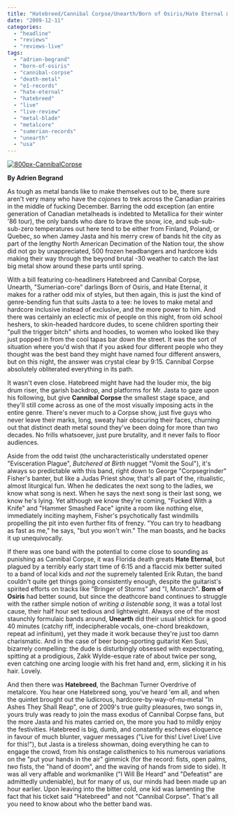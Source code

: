 ```yaml
---
title: "Hatebreed/Cannibal Corpse/Unearth/Born of Osiris/Hate Eternal @ Odeon, Saskatoon, SK, December 7, 2009"
date: "2009-12-11"
categories: 
  - "headline"
  - "reviews"
  - "reviews-live"
tags: 
  - "adrien-begrand"
  - "born-of-osiris"
  - "cannibal-corpse"
  - "death-metal"
  - "e1-records"
  - "hate-eternal"
  - "hatebreed"
  - "live"
  - "live-review"
  - "metal-blade"
  - "metalcore"
  - "sumerian-records"
  - "unearth"
  - "usa"
---
```


[![800px-CannibalCorpse](http://www.hellbound.ca/wp-content/uploads/2009/12/800px-CannibalCorpse-300x168.jpg "800px-CannibalCorpse")](http://www.hellbound.ca/wp-content/uploads/2009/12/800px-CannibalCorpse.jpg)

**By Adrien Begrand**

As tough as metal bands like to make themselves out to be, there sure aren't very many who have the _cojones_ to trek across the Canadian prairies in the middle of fucking December. Barring the odd exception (an entire generation of Canadian metalheads is indebted to Metallica for their winter '86 tour), the only bands who dare to brave the snow, ice, and sub-sub-sub-zero temperatures out here tend to be either from Finland, Poland, or Quebec, so when Jamey Jasta and his merry crew of bands hit the city as part of the lengthy North American Decimation of the Nation tour, the show did not go by unappreciated, 500 frozen headbangers and hardcore kids making their way through the beyond brutal -30 weather to catch the last big metal show around these parts until spring.

With a bill featuring co-headliners Hatebreed and Cannibal Corpse, Unearth, "Sumerian-core" darlings Born of Osiris, and Hate Eternal, it makes for a rather odd mix of styles, but then again, this is just the kind of genre-bending fun that suits Jasta to a tee: he loves to make metal and hardcore inclusive instead of exclusive, and the more power to him. And there was certainly an eclectic mix of people on this night, from old school heshers, to skin-headed hardcore dudes, to scene children sporting their "pull the trigger bitch" shirts and hoodies, to women who looked like they just popped in from the cool tapas bar down the street. It was the sort of situation where you'd wish that if you asked four different people who they thought was the best band they might have named four different answers, but on this night, the answer was crystal clear by 9:15. Cannibal Corpse absolutely obliterated everything in its path.

It wasn't even close. Hatebreed might have had the louder mix, the big drum riser, the garish backdrop, and platforms for Mr. Jasta to gaze upon his following, but give **Cannibal Corpse** the smallest stage space, and they'll still come across as one of the most visually imposing acts in the entire genre. There's never much to a Corpse show, just five guys who never leave their marks, long, sweaty hair obscuring their faces, churning out that distinct death metal sound they've been doing for more than two decades. No frills whatsoever, just pure brutality, and it never fails to floor audiences.

Aside from the odd twist (the uncharacteristically understated opener "Evisceration Plague", _Butchered at Birth_ nugget "Vomit the Soul"), it's always so predictable with this band, right down to George "Corpsegrinder" Fisher's banter, but like a Judas Priest show, that's all part of the, ritualistic, almost liturgical fun. When he dedicates the next song to the ladies, we know what song is next. When he says the next song is their last song, we know he's lying. Yet although we know they're coming, "Fucked With a Knife" and "Hammer Smashed Face" ignite a room like nothing else, immediately inciting mayhem, Fisher's psychotically fast windmills propelling the pit into even further fits of frenzy. "You can try to headbang as fast as me," he says, "but you won't win." The man boasts, and he backs it up unequivocally.

If there was one band with the potential to come close to sounding as punishing as Cannibal Corpse, it was Florida death greats **Hate Eternal**, but plagued by a terribly early start time of 6:15 and a flaccid mix better suited to a band of local kids and _not_ the supremely talented Erik Rutan, the band couldn't quite get things going consistently enough, despite the guitarist's spirited efforts on tracks like "Bringer of Storms" and "I, Monarch". **Born of Osiris** had better sound, but since the deathcore band continues to struggle with the rather simple notion of _writing a listenable song_, it was a total lost cause, their half hour set tedious and lightweight. Always one of the most staunchly formulaic bands around, **Unearth** did their usual shtick for a good 40 minutes (catchy riff, indecipherable vocals, one-chord breakdown, repeat ad infinitum), yet they made it work because they're just too damn charismatic. And in the case of beer bong-sporting guitarist Ken Susi, bizarrely compelling: the dude is disturbingly obsessed with expectorating, spitting at a prodigious, Zakk Wylde-esque rate of about twice per song, even catching one arcing loogie with his fret hand and, erm, slicking it in his hair. Lovely.

And then there was **Hatebreed**, the Bachman Turner Overdrive of metalcore. You hear one Hatebreed song, you've heard 'em all, and when the quintet brought out the ludicrous, hardcore-by-way-of-nu-metal "In Ashes They Shall Reap", one of 2009's true guilty pleasures, two songs in, yours truly was ready to join the mass exodus of Cannibal Corpse fans, but the more Jasta and his mates carried on, the more you had to mildly enjoy the festivities. Hatebreed is big, dumb, and constantly eschews eloquence in favour of much blunter, vaguer messages ("Live for this! Live! Live! Live for this!"), but Jasta is a tireless showman, doing everything he can to engage the crowd, from his onstage calisthenics to his numerous variations on the "put your hands in the air" gimmick (for the record: fists, open palms, _two_ fists, the "hand of doom", and the waving of hands from side to side). It was all very affable and workmanlike ("I Will Be Heard" and "Defeatist" are admittedly undeniable), but for many of us, our minds had been made up an hour earlier. Upon leaving into the bitter cold, one kid was lamenting the fact that his ticket said "Hatebreed" and not "Cannibal Corpse". That's all you need to know about who the better band was.
